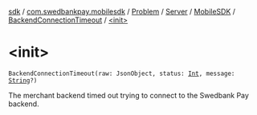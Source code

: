 [sdk](../../../../../index.md) / [com.swedbankpay.mobilesdk](../../../../index.md) / [Problem](../../../index.md) / [Server](../../index.md) / [MobileSDK](../index.md) / [BackendConnectionTimeout](index.md) / [&lt;init&gt;](./-init-.md)

# &lt;init&gt;

`BackendConnectionTimeout(raw: JsonObject, status: `[`Int`](https://kotlinlang.org/api/latest/jvm/stdlib/kotlin/-int/index.html)`, message: `[`String`](https://kotlinlang.org/api/latest/jvm/stdlib/kotlin/-string/index.html)`?)`

The merchant backend timed out trying to connect to the Swedbank Pay backend.


